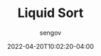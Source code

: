 ---
date: 2022-04-20T10:02:20-04:00
title: "Liquid Sort"
seo_title: "Liquid Sort"
description: Liquid Sort
author: sengov
image: share.jpg
video:
url: liquid
weight: 0
type: "games"
layout: liquid

---